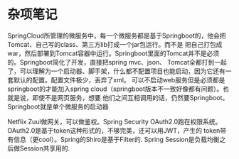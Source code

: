 # 杂项笔记

SpringCloud所管理的微服务中，每一个微服务都是基于Springboot的，他会把Tomcat、自己写的class、第三方lib打成一个jar包运行。而不是
把自己打包成war，然后部署到Tomcat容器中运行。Springboot里面的Tomcat并不是必须的。Springboot简化了开发，直接把spring mvc、json、
Tomcat全都打到一起了，可以理解为一个启动器、脚手架，什么都不配置项目也能启动，因为它还有一套默认的配置。配置文件极少，丢弃了xml。
可以不启动web服务但是必须都是springboot的才能加入spring cloud（springboot版本不一致好像都有问题）。也就是说，即使不是网页服务，想要
他们之间互相调用的话，仍然要Springboot。Springboot就是单个微服务的启动器  

Netflix Zuul做网关，可以做鉴权。Spring Security OAuth2.0跑在权限系统。OAuth2.0是基于token这种形式的，不够完美，还可以用JWT，产生的
token带有信息（更cool）。Spring的Shiro是基于Filter的. Spring Session是负载均衡之后做Session共享用的.